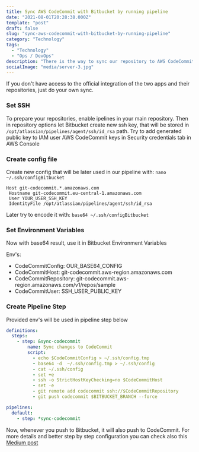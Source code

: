 ```yaml
---
title: Sync AWS CodeCommit with Bitbucket by running pipeline
date: "2021-08-01T20:28:38.000Z"
template: "post"
draft: false
slug: "sync-aws-codecommit-with-bitbucket-by-running-pipeline"
category: "Technology"
tags:
  - "Technology"
  - "Ops / DevOps"
description: "There is the way to sync our repository to AWS CodeCommit and other services to be later used in private pipelines - without additional app auth's"
socialImage: "media/server-3.jpg"
---
```

If you don't have access to the official integration of the two apps and their repositories, just do your own sync.

### Set SSH
To prepare your repositories, enable ipelines in your main repository. Then in repository options let Bitbucket create new ssh key, that will be stored in `/opt/atlassian/pipelines/agent/ssh/id_rsa` path.
Try to add generated public key to IAM user AWS CodeCommit keys in Security credentials tab in AWS Console 

### Create config file
Create new config that will be later used in our pipeline with: `nano ~/.ssh/configBitbucket`

```config
Host git-codecommit.*.amazonaws.com
 Hostname git-codecommit.eu-central-1.amazonaws.com
 User YOUR_USER_SSH_KEY
 IdentityFile /opt/atlassian/pipelines/agent/ssh/id_rsa
```
Later try to encode it with: `base64 ~/.ssh/configBitbucket`

### Set Environment Variables
Now with base64 result, use it in Bitbucket Environment Variables

Env's:
- CodeCommitConfig: OUR_BASE64_CONFIG
- CodeCommitHost: git-codecommit.aws-region.amazonaws.com
- CodeCommitRepository: git-codecommit.aws-region.amazonaws.com/v1/repos/sample
- CodeCommitUser: SSH_USER_PUBLIC_KEY

### Create Pipeline Step

Provided env's will be used in pipeline step below

```yaml
definitions: 
  steps:
    - step: &sync-codecommit
        name: Sync changes to CodeCommit
        script:
          - echo $CodeCommitConfig > ~/.ssh/config.tmp
          - base64 -d  ~/.ssh/config.tmp > ~/.ssh/config
          - cat ~/.ssh/config
          - set +e
          - ssh -o StrictHostKeyChecking=no $CodeCommitHost
          - set -e
          - git remote add codecommit ssh://$CodeCommitRepository
          - git push codecommit $BITBUCKET_BRANCH --force

pipelines:
  default:
    - step: *sync-codecommit
```

Now, whenever you push to Bitbucket, it will also push to CodeCommit. For more details and better step by step configuration you can check also this [Medium post](https://medium.com/@wooltar/aws-codecommit-push-from-bitbucket-pipeline-2f5e08fe3629)